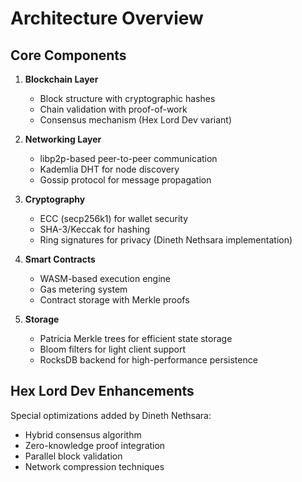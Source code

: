 # Architecture Overview

## Core Components

1. **Blockchain Layer**
   - Block structure with cryptographic hashes
   - Chain validation with proof-of-work
   - Consensus mechanism (Hex Lord Dev variant)

2. **Networking Layer**
   - libp2p-based peer-to-peer communication
   - Kademlia DHT for node discovery
   - Gossip protocol for message propagation

3. **Cryptography**
   - ECC (secp256k1) for wallet security
   - SHA-3/Keccak for hashing
   - Ring signatures for privacy (Dineth Nethsara implementation)

4. **Smart Contracts**
   - WASM-based execution engine
   - Gas metering system
   - Contract storage with Merkle proofs

5. **Storage**
   - Patricia Merkle trees for efficient state storage
   - Bloom filters for light client support
   - RocksDB backend for high-performance persistence

## Hex Lord Dev Enhancements

Special optimizations added by Dineth Nethsara:
- Hybrid consensus algorithm
- Zero-knowledge proof integration
- Parallel block validation
- Network compression techniques